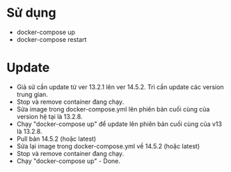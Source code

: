 # Sử dụng
- docker-compose up
- docker-compose restart

# Update
- Giả sử cần update từ ver 13.2.1 lên ver 14.5.2. Trì cần update các version trung gian.
- Stop và remove container đang chạy.
- Sửa image trong docker-compose.yml lên phiên bản cuối cùng của version hệ tại là 13.2.8.
- Chạy "docker-compose up" để update lên phiên bản cuối cùng của v13 là 13.2.8.
- Pull bản 14.5.2 (hoặc latest)
- Sửa lại image trong docker-compose.yml về 14.5.2 (hoặc latest)
- Stop và remove container đang chạy.
- Chạy "docker-compose up" - Done.
